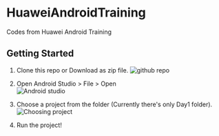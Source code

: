 # HuaweiAndroidTraining
Codes from Huawei Android Training

## Getting Started

1. Clone this repo or Download as zip file.
![github repo](https://user-images.githubusercontent.com/40730345/103393781-00a34180-4b53-11eb-947e-87e252d5d95a.png)

2. Open Android Studio > File > Open  <br/>
![Android studio](https://user-images.githubusercontent.com/40730345/103393760-dfdaec00-4b52-11eb-9835-a1e112acb236.png)

3. Choose a project from the folder (Currently there's only Day1 folder). <br/>
![Choosing project](https://user-images.githubusercontent.com/40730345/103393754-d18cd000-4b52-11eb-912e-01ba215c2ff6.png)

5. Run the project!

